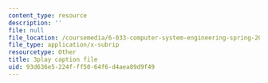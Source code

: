 ```yaml
---
content_type: resource
description: ''
file: null
file_location: /coursemedia/6-033-computer-system-engineering-spring-2018/93d636e5224fff5064f6d4aea89d9f49_r2_-2KW76ec.srt
file_type: application/x-subrip
resourcetype: Other
title: 3play caption file
uid: 93d636e5-224f-ff50-64f6-d4aea89d9f49
---
```

